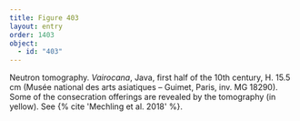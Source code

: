 ```yaml
---
title: Figure 403
layout: entry
order: 1403
object:
  - id: "403"
---
```


Neutron tomography. *Vairocana*, Java, first half of the 10th century, H. 15.5 cm (Musée national des arts asiatiques – Guimet, Paris, inv. MG 18290). Some of the consecration offerings are revealed by the tomography (in yellow). See {% cite 'Mechling et al. 2018' %}.
